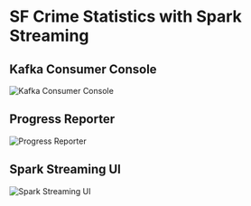 # SF Crime Statistics with Spark Streaming

## Kafka Consumer Console

![Kafka Consumer Console](https://user-images.githubusercontent.com/14344723/84572246-d736ea00-ada9-11ea-9794-666a863d8d3a.JPG)

## Progress Reporter

![Progress Reporter](https://user-images.githubusercontent.com/14344723/84572393-a4412600-adaa-11ea-9eb3-6807140616a1.JPG)

## Spark Streaming UI

![Spark Streaming UI](https://user-images.githubusercontent.com/14344723/84572410-c0dd5e00-adaa-11ea-85e0-2e4c9c16da84.JPG)

